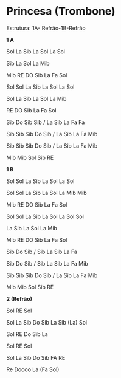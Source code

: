 # **Princesa (Trombone)**

Estrutura: 1A- Refrão-1B-Refrão

**1 A**

Sol La Sib La Sol La Sol

Sib La Sol La Mib

Mib RE DO Sib La Fa Sol

Sol Sol La Sib La Sol La Sol

Sol La Sib La Sol La Mib

RE DO Sib La Fa Sol

Sib Do Sib Sib / La Sib La Fa Fa

Sib Sib Sib Do Sib / La Sib La Fa Mib

Sib Sib Sib Do Sib / La Sib La Fa Mib

Mib Mib Sol Sib RE

**1 B**

Sol Sol La Sib La Sol La Sol

Sol Sol La Sib La Sol La Mib Mib

Mib RE DO Sib La Fa Sol

Sol Sol La Sib La Sol La Sol Sol

La Sib La Sol La Mib

Mib RE DO Sib La Fa Sol

Sib Do Sib / Sib La Sib La Fa

Sib Do Sib / Sib La Sib La Fa Mib

Sib Sib Sib Do Sib / La Sib La Fa Mib

Mib Mib Sol Sib RE

**2 (Refrão)**

Sol RE Sol

Sol La Sib Do Sib La Sib (La) Sol

Sol RE Do Sib La

Sol RE Sol

Sol La Sib Do Sib FA RE

Re Doooo La (Fa Sol)